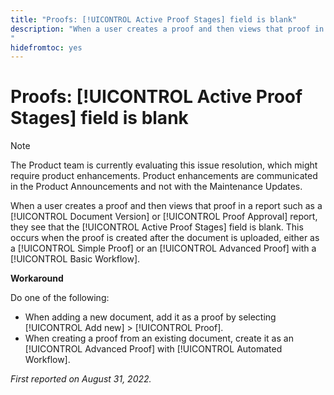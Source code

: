 ```yaml
---
title: "Proofs: [!UICONTROL Active Proof Stages] field is blank"
description: "When a user creates a proof and then views that proof in a report such as a [!UICONTROL Document Version] or [!UICONTROL Proof Approval] report, they see that the [!UICONTROL Active Proof Stages] field is blank. This occurs when the proof is created after the document is uploaded, either as a [!UICONTROL Simple Proof] or an [!UICONTROL Advanced Proof] with a [!UICONTROL Basic Workflow].
"
hidefromtoc: yes
---
```


# Proofs: [!UICONTROL Active Proof Stages] field is blank

<!-- This Known Issue is on the TOC for both Workfront and Workfront Proof. Article created by request.-->

>[!NOTE]
>
>The Product team is currently evaluating this issue resolution, which might require product enhancements. Product enhancements are communicated in the Product Announcements and not with the Maintenance Updates.

When a user creates a proof and then views that proof in a report such as a [!UICONTROL Document Version] or [!UICONTROL Proof Approval] report, they see that the [!UICONTROL Active Proof Stages] field is blank. This occurs when the proof is created after the document is uploaded, either as a [!UICONTROL Simple Proof] or an [!UICONTROL Advanced Proof] with a [!UICONTROL Basic Workflow].

**Workaround**

Do one of the following:

* When adding a new document, add it as a proof by selecting [!UICONTROL Add new] > [!UICONTROL Proof].
* When creating a proof from an existing document, create it as an [!UICONTROL Advanced Proof] with [!UICONTROL Automated Workflow].

_First reported on August 31, 2022._

